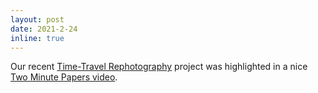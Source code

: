 ```yaml
---
layout: post
date: 2021-2-24
inline: true
---
```


Our recent <a href="https://time-travel-rephotography.github.io" target="_blank">Time-Travel Rephotography</a> project was highlighted in a nice <a href="https://www.youtube.com/watch?v=2wcw_O_19XQ" target="_blank">Two Minute Papers video</a>.